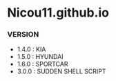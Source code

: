 # Nicou11.github.io

### VERSION
- 1.4.0 : KIA
- 1.5.0 : HYUNDAI
- 1.6.0 : SPORTCAR
- 3.0.0 : SUDDEN SHELL SCRIPT
